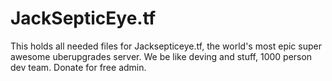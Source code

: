 # JackSepticEye.tf
 
This holds all needed files for Jacksepticeye.tf, the world's most epic super awesome uberupgrades server.
We be like deving and stuff, 1000 person dev team. Donate for free admin.
